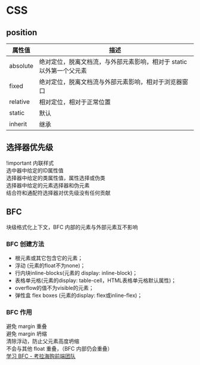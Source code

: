 # CSS
## position

| 属性值 | 描述 |
|---|---|
| absolute | 绝对定位，脱离文档流，与外部元素影响，相对于 static 以外第一个父元素 |
| fixed | 绝对定位，脱离文档流与外部元素影响，相对于浏览器窗口 |
| relative | 相对定位，相对于正常位置 |
| static | 默认 |
| inherit | 继承 |

## 选择器优先级
!important
内联样式  
选中器中给定的ID属性值  
选择器中给定的类属性值，属性选择或伪类  
选择器中给定的元素选择器和伪元素  
结合符和通配符选择器对优先级没有任何贡献  

## BFC
块级格式化上下文，BFC 内部的元素与外部元素互不影响

### BFC 创建方法
* 根元素或其它包含它的元素；
* 浮动 (元素的float不为none)；
* 行内块inline-blocks(元素的 display: inline-block)；
* 表格单元格(元素的display: table-cell，HTML表格单元格默认属性)；
* overflow的值不为visible的元素；
* 弹性盒 flex boxes (元素的display: flex或inline-flex)；

### BFC 作用
避免 margin 重叠  
避免 margin 坍缩  
清除浮动，防止父元素高度坍缩  
不会与其他 float 重叠，（BFC 内部仍会重叠）  
[学习 BFC - 考拉海购前端团队](https://juejin.im/post/59b73d5bf265da064618731d)
